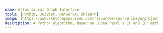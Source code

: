 ```yaml
---
name: Allos Causal Graph Interface
tools: [Python, Jupyter, NetworkX, sklearn]
image: [https://www.sketchappsources.com/resources/source-image/project-neon-groove-music-ui.png](https://miro.medium.com/v2/resize:fit:1400/1*ZpHPc9XC3qJJvZmx4M0FIA.png)
description: A Python algorithm, based on Judea Pearl's IC and IC* methods, that determines causal graphs from datasets with latent variables. The algorithm is integrated with a ReactJS frontend for user-uploaded datasets and uses NetworkX for graph analysis.
---
```

